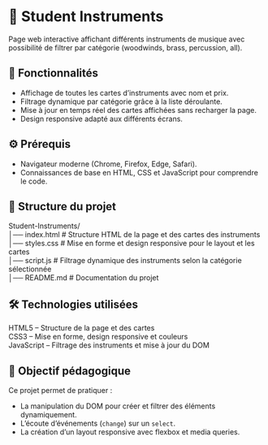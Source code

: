 # 📝 Student Instruments

Page web interactive affichant différents instruments de musique avec possibilité de filtrer par catégorie (woodwinds, brass, percussion, all).

## 🚀 Fonctionnalités

- Affichage de toutes les cartes d’instruments avec nom et prix.  
- Filtrage dynamique par catégorie grâce à la liste déroulante.  
- Mise à jour en temps réel des cartes affichées sans recharger la page.  
- Design responsive adapté aux différents écrans.  

## ⚙️ Prérequis

- Navigateur moderne (Chrome, Firefox, Edge, Safari).  
- Connaissances de base en HTML, CSS et JavaScript pour comprendre le code.  

## 📂 Structure du projet
Student-Instruments/  
│── index.html      # Structure HTML de la page et des cartes des instruments  
│── styles.css      # Mise en forme et design responsive pour le layout et les cartes  
│── script.js       # Filtrage dynamique des instruments selon la catégorie sélectionnée  
│── README.md       # Documentation du projet  

## 🛠️ Technologies utilisées

HTML5 – Structure de la page et des cartes  
CSS3 – Mise en forme, design responsive et couleurs  
JavaScript – Filtrage des instruments et mise à jour du DOM  

## 🎯 Objectif pédagogique

Ce projet permet de pratiquer :  
- La manipulation du DOM pour créer et filtrer des éléments dynamiquement.  
- L’écoute d’événements (`change`) sur un `select`.  
- La création d’un layout responsive avec flexbox et media queries.  
